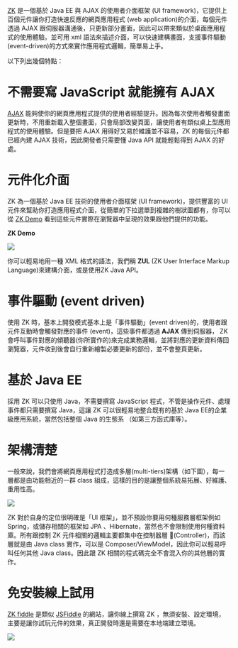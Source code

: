 [ZK](https://www.zkoss.org) 是一個基於 Java EE 與 AJAX 的使用者介面框架 (UI framework)，它提供上百個元件讓你打造快速反應的網頁應用程式 (web application)的介面，每個元件透過 AJAX 跟伺服器溝通後，只更新部分畫面，因此可以帶來類似於桌面應用程式的使用體驗。並可用 xml 語法來描述介面，可以快速建構畫面，支援事件驅動(event-driven)的方式來實作應用程式邏輯，簡單易上手。

以下列出幾個特點：
# 不需要寫 JavaScript 就能擁有 AJAX
[AJAX](https://zh.wikipedia.org/wiki/AJAX) 能夠使你的網頁應用程式提供的使用者經驗提升。因為每次使用者觸發畫面更新時，不用重新載入整個畫面，只會局部改變頁面，讓使用者有類似桌上型應用程式的使用體驗。但是要把 AJAX 用得好又易於維護並不容易，ZK 的每個元件都已經內建 AJAX 技術，因此開發者只需要懂 Java API 就能輕鬆得到 AJAX 的好處。

# 元件化介面
ZK 為一個基於 Java EE 技術的使用者介面框架 (UI framework)，提供豐富的 UI 元件來幫助你打造應用程式介面，從簡單的下拉選單到複雜的樹狀圖都有，你可以從 [ZK Demo](https://www.zkoss.org/zkdemo) 看到這些元件實際在瀏覽器中呈現的效果跟他們提供的功能。

**ZK Demo**

![]({{site.baseurl}}/assets/zkdemo.png)

你可以輕易地用一種 XML 格式的語法，我們稱 **ZUL** (ZK User Interface Markup Language)來建構介面，或是使用ZK Java API。

# 事件驅動 (event driven)

使用 ZK 時，基本上開發模式基本上是「事件驅動」(event driven)的，使用者跟元件互動時會觸發對應的事件 (event)，這些事件都透過 **AJAX** 傳到伺服器， ZK 會呼叫事件對應的傾聽器(你所實作的)來完成業務邏輯，並將對應的更新資料傳回瀏覽器，元件收到後會自行重新繪製必要更新的部份，並不會整頁更新。

# 基於 Java EE
採用 ZK 可以只使用 Java，不需要撰寫 JavaScript 程式，不管是操作元件、處理事件都只需要撰寫 Java，這讓 ZK 可以很輕易地整合既有的基於 Java EE的企業級應用系統，當然包括整個 Java 的生態系 （如第三方函式庫等）。


# 架構清楚
一般來說，我們會將網頁應用程式打造成多層(multi-tiers)架構（如下圖），每一層都是由功能相近的一群 class 組成，這樣的目的是讓整個系統易拓展、好維護、重用性高。

![]({{site.baseurl}}/assets/multi-tiers.png)

ZK 對於自身的定位很明確是「UI 框架」，並不預設你要用何種服務層框架例如 Spring，或儲存相關的框架如 JPA 、Hibernate，當然也不會限制使用何種資料庫。所有跟控制 ZK 元件相關的邏輯主要都集中在控制器層 (Controller)，而該層就是由 Java class 實作，可以是 Composer/ViewModel，因此你可以輕易呼叫任何其他 Java class。因此跟 ZK 相關的程式碼完全不會混入你的其他層的實作。


# 免安裝線上試用
[ZK fiddle](http://zkfiddle.org/) 是類似 [JSFiddle](https://jsfiddle.net/) 的網站，讓你線上撰寫 ZK ，無須安裝、設定環境，主要是讓你試玩元件的效果，真正開發時還是需要在本地端建立環境。

![]({{site.baseurl}}/assets/zkfiddle.png)

